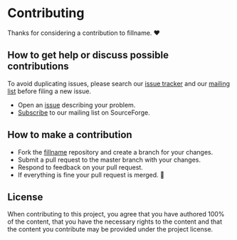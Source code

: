 # Contributing

Thanks for considering a contribution to fillname. ❤️

## How to get help or discuss possible contributions

To avoid duplicating issues, please search our [issue tracker][issues] and our
[mailing list][mailing_list] before filing a new issue.

* Open an [issue][new_issue] describing your problem.
* [Subscribe][subscribe] to our mailing list on SourceForge.

## How to make a contribution

* Fork the [fillname][project_url] repository and create a branch for your
  changes.
* Submit a pull request to the master branch with your changes.
* Respond to feedback on your pull request.
* If everything is fine your pull request is merged. 🥳

## License

When contributing to this project, you agree that you have authored 100% of the
content, that you have the necessary rights to the content and that the content
you contribute may be provided under the project license.

[issues]: https://fillname.org/issues/
[new_issue]:  https://fillname.org/issues/new/
[mailing_list]: https://sourceforge.net/p/potassco/mailman/potassco-users/
[subscribe]: https://sourceforge.net/projects/potassco/lists/potassco-users/
[project_url]: https://fillname.org/
